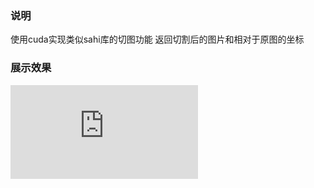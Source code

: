 ### 说明
使用cuda实现类似sahi库的切图功能
返回切割后的图片和相对于原图的坐标

### 展示效果
![效果](https://github.com/leon0514/cuda-sahi-crop-image/blob/main/workspace/gif.py)